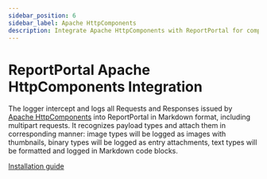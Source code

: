 ```yaml
---
sidebar_position: 6
sidebar_label: Apache HttpComponents
description: Integrate Apache HttpComponents with ReportPortal for comprehensive test automation reporting tools and HTTP request/response logging.
---
```


# ReportPortal Apache HttpComponents Integration

The logger intercept and logs all Requests and Responses issued by [Apache HttpComponents](https://hc.apache.org/) into ReportPortal in Markdown format, including multipart requests. It recognizes payload types and attach them in corresponding manner: image types will be logged as images with thumbnails, binary types will be logged as entry attachments, text types will be formatted and logged in Markdown code blocks.

[Installation guide](https://github.com/reportportal/logger-java-httpcomponents#readme)
